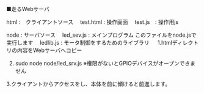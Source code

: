 ■走るWebサーバ

html :　クライアントソース
　test.html  : 操作画面
　test.js　: 操作用js 
　

node : サーバソース
　led_sev.js : メインプログラム このファイルをnode.jsで実行します
　ledlib.js  : モータ制御をするためのライブラリ
　
1.htmlディレクトリの内容をWebサーバへコピー

2. sudo node node/led_srv.js
  ※権限がないとGPIOデバイスがオープンできません

3.クライアントからアクセスをし、本体を前に傾けると前進します。
